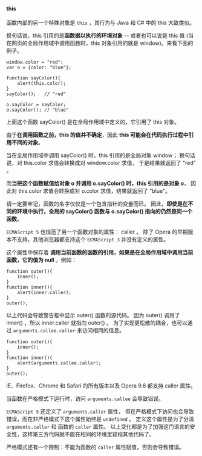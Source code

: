 #### this

函数内部的另一个特殊对象是 `this` ，其行为与 Java 和 C# 中的 this 大致类似。

换句话说，this 引用的是**函数据以执行的环境对象** -- 或者也可以说是 this 值
(当在网页的全局作用域中调用函数时，this 对象引用的就是 window)。来看下面的例子。

	window.color = "red";
    var o = {color: "blue"};

    function sayColor(){
    	alert(this.color);
    }
    sayColor();   // "red"

    o.sayColor = sayColor;
    o.sayColor(); // "blue"

上面这个函数 sayColor() 是在全局作用域中定义的，它引用了 this 对象。

由于**在调用函数之前，this 的值并不确定**，因此 **this 可能会在代码执行过程中引用不同的对象**。

当在全局作用域中调用 sayColor() 时，this 引用的是全局对象 window；
换句话说，对 this.color 求值会转换成对 window.color 求值，
于是结果就返回了 "red" 。

而**当把这个函数赋值给对象 o 并调用 o.sayColor() 时，this 引用的是对象 o**，
因此对 this.color 求值会转换成对 o.color 求值，结果就返回了 "blue"。

请一定要牢记，函数的名字仅仅是一个包含指针的变量而已。
因此，**即使是在不同的环境中执行，全局的 sayColor() 函数与 o.sayColor() 指向的仍然是同一个函数**。

`ECMAScript 5` 也规范了另一个函数对象的属性： caller 。
除了 Opera 的早期版本不支持，其他浏览器都支持这个 `ECMAScript 3` 并没有定义的属性。

这个属性中保存着 **调用当前函数的函数的引用，如果是在全局作用域中调用当前函数，它的值为 null** 。例如：

	function outer(){
    	inner();
    }
    function inner(){
    	alert(inner.caller);
    }
    outer();

以上代码会导致警告框中显示 outer() 函数的源代码。
因为 outer() 调用了 inner() ，所以 inner.caller 就指向 outer() 。
为了实现更松散的耦合，也可以通过 `arguments.callee.caller` 来访问相同的信息。

	function outer(){
    	inner();
    }
    function inner(){
    	alert(arguments.callee.caller);
    }
    outer();

IE、Firefox、Chrome 和 Safari 的所有版本以及 Opera 9.6 都支持 caller 属性。

当函数在严格模式下运行时，访问 `arguments.callee` 会导致错误。

`ECMAScript 5` 还定义了 `arguments.caller` 属性，
但在严格模式下访问也会导致错误，而在非严格模式下这个属性始终是 `undefined` 。
定义这个属性是为了分清 `arguments.caller` 和 函数的 `caller` 属性。
以上变化都是为了加强这门语言的安全性，这样第三方代码就不能在相同的环境里窥视其他代码了。

严格模式还有一个限制：不能为函数的 `caller` 属性赋值，否则会导致错误。

